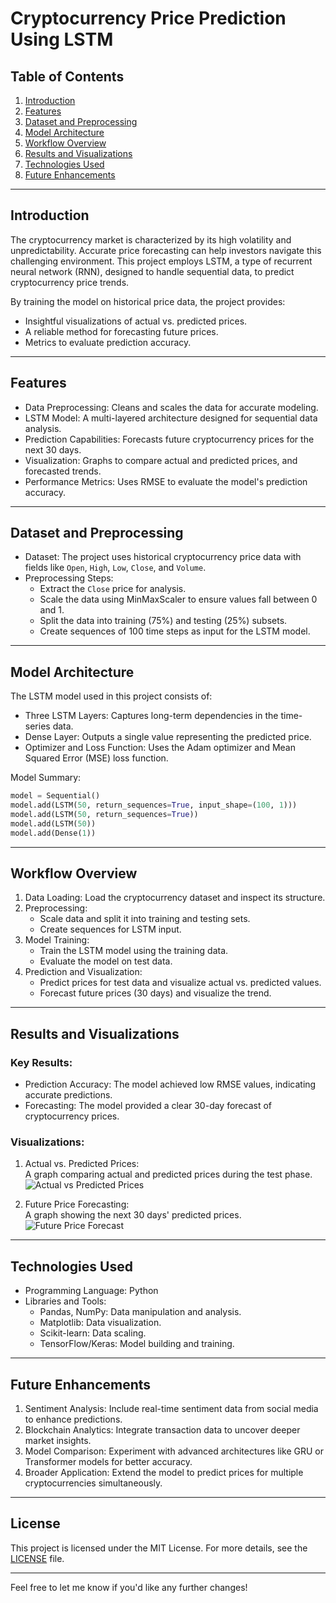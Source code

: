 # Cryptocurrency Price Prediction Using LSTM

## Table of Contents
1. [Introduction](#introduction)
2. [Features](#features)
3. [Dataset and Preprocessing](#dataset-and-preprocessing)
4. [Model Architecture](#model-architecture)
5. [Workflow Overview](#workflow-overview)
6. [Results and Visualizations](#results-and-visualizations)
7. [Technologies Used](#technologies-used)
8. [Future Enhancements](#future-enhancements)

---

## Introduction
The cryptocurrency market is characterized by its high volatility and unpredictability. Accurate price forecasting can help investors navigate this challenging environment. This project employs LSTM, a type of recurrent neural network (RNN), designed to handle sequential data, to predict cryptocurrency price trends.

By training the model on historical price data, the project provides:
- Insightful visualizations of actual vs. predicted prices.
- A reliable method for forecasting future prices.
- Metrics to evaluate prediction accuracy.

---

## Features
- Data Preprocessing: Cleans and scales the data for accurate modeling.
- LSTM Model: A multi-layered architecture designed for sequential data analysis.
- Prediction Capabilities: Forecasts future cryptocurrency prices for the next 30 days.
- Visualization: Graphs to compare actual and predicted prices, and forecasted trends.
- Performance Metrics: Uses RMSE to evaluate the model's prediction accuracy.

---

## Dataset and Preprocessing
- Dataset: The project uses historical cryptocurrency price data with fields like `Open`, `High`, `Low`, `Close`, and `Volume`.
- Preprocessing Steps:
  - Extract the `Close` price for analysis.
  - Scale the data using MinMaxScaler to ensure values fall between 0 and 1.
  - Split the data into training (75%) and testing (25%) subsets.
  - Create sequences of 100 time steps as input for the LSTM model.

---

## Model Architecture
The LSTM model used in this project consists of:
- Three LSTM Layers: Captures long-term dependencies in the time-series data.
- Dense Layer: Outputs a single value representing the predicted price.
- Optimizer and Loss Function: Uses the Adam optimizer and Mean Squared Error (MSE) loss function.

Model Summary:
```python
model = Sequential()
model.add(LSTM(50, return_sequences=True, input_shape=(100, 1)))
model.add(LSTM(50, return_sequences=True))
model.add(LSTM(50))
model.add(Dense(1))
```

---

## Workflow Overview
1. Data Loading: Load the cryptocurrency dataset and inspect its structure.
2. Preprocessing: 
   - Scale data and split it into training and testing sets.
   - Create sequences for LSTM input.
3. Model Training:
   - Train the LSTM model using the training data.
   - Evaluate the model on test data.
4. Prediction and Visualization:
   - Predict prices for test data and visualize actual vs. predicted values.
   - Forecast future prices (30 days) and visualize the trend.

---

## Results and Visualizations
### Key Results:
- Prediction Accuracy: The model achieved low RMSE values, indicating accurate predictions.
- Forecasting: The model provided a clear 30-day forecast of cryptocurrency prices.

### Visualizations:
1. Actual vs. Predicted Prices:  
   A graph comparing actual and predicted prices during the test phase.  
   ![Actual vs Predicted Prices](path-to-your-plot.png)

2. Future Price Forecasting:  
   A graph showing the next 30 days' predicted prices.  
   ![Future Price Forecast](path-to-your-forecast-plot.png)

---

## Technologies Used
- Programming Language: Python
- Libraries and Tools:
  - Pandas, NumPy: Data manipulation and analysis.
  - Matplotlib: Data visualization.
  - Scikit-learn: Data scaling.
  - TensorFlow/Keras: Model building and training.

---

## Future Enhancements
1. Sentiment Analysis: Include real-time sentiment data from social media to enhance predictions.
2. Blockchain Analytics: Integrate transaction data to uncover deeper market insights.
3. Model Comparison: Experiment with advanced architectures like GRU or Transformer models for better accuracy.
4. Broader Application: Extend the model to predict prices for multiple cryptocurrencies simultaneously.

---

## License
This project is licensed under the MIT License. For more details, see the [LICENSE](LICENSE) file.

---

Feel free to let me know if you'd like any further changes!
